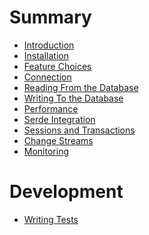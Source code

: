 # Summary

- [Introduction](README.md)
- [Installation]()
- [Feature Choices]()
- [Connection]()
- [Reading From the Database]()
- [Writing To the Database]()
- [Performance]()
- [Serde Integration]()
- [Sessions and Transactions]()
- [Change Streams]()
- [Monitoring]()

# Development

- [Writing Tests]()